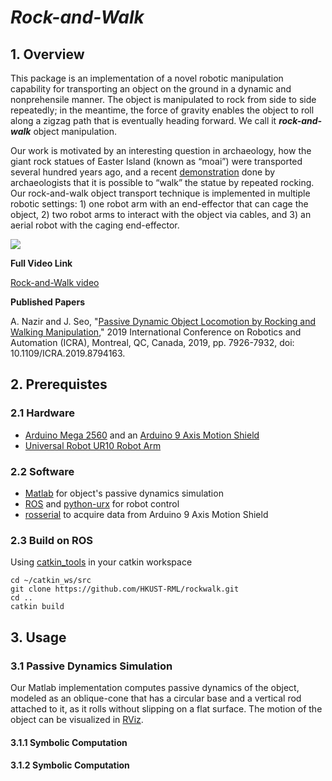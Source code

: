 # *Rock-and-Walk*

## 1. Overview
This package is an implementation of a novel robotic manipulation capability for transporting an object on the ground in a dynamic and nonprehensile manner. The object is manipulated to rock from side to side repeatedly; in the meantime, the force of gravity enables the object to roll along a zigzag path that is eventually heading forward. We call it ***rock-and-walk*** object manipulation.

Our work is motivated by an interesting question in archaeology, how the giant rock statues of Easter Island (known as “moai”) were transported several hundred years ago, and a recent [demonstration](https://www.youtube.com/watch?v=J5YR0uqPAI8&ab_channel=NationalGeographic) done by archaeologists that it is possible to “walk” the statue by repeated rocking. Our rock-and-walk object transport technique is implemented in multiple robotic settings: 1) one robot arm with an end-effector that can cage the object, 2) two robot arms to interact with the object via cables, and 3) an aerial robot with the caging end-effector.

![](https://github.com/HKUST-RML/rockwalk/blob/master/media/intro_photo_github_new-01.png)


**Full Video Link**

[Rock-and-Walk video](https://drive.google.com/file/d/1Nx8kZgXvVKMN7lSgfyp2BvnqaPJYh2qx/view?usp=sharing)

**Published Papers**

A. Nazir and J. Seo, "[Passive Dynamic Object Locomotion by Rocking and Walking Manipulation](https://ieeexplore.ieee.org/document/8794163)," 2019 International Conference on Robotics and Automation (ICRA), Montreal, QC, Canada, 2019, pp. 7926-7932, doi: 10.1109/ICRA.2019.8794163.


## 2. Prerequistes

### 2.1 Hardware
* [Arduino Mega 2560](https://store.arduino.cc/usa/mega-2560-r3) and an [Arduino 9 Axis Motion Shield](https://store.arduino.cc/usa/9-axis-motion-shield)
* [Universal Robot UR10 Robot Arm](https://www.universal-robots.com/products/ur10-robot/)


### 2.2 Software
* [Matlab](https://www.mathworks.com/products/matlab.html) for object's passive dynamics simulation
* [ROS](https://www.ros.org/) and [python-urx](https://github.com/SintefManufacturing/python-urx) for robot control
* [rosserial](http://wiki.ros.org/rosserial) to acquire data from Arduino 9 Axis Motion Shield

### 2.3 Build on ROS
Using [catkin_tools](https://catkin-tools.readthedocs.io/en/latest/installing.html) in your catkin workspace
```
cd ~/catkin_ws/src
git clone https://github.com/HKUST-RML/rockwalk.git
cd ..
catkin build
```

## 3. Usage


### 3.1 Passive Dynamics Simulation
Our Matlab implementation computes passive dynamics of the object, modeled as an oblique-cone that has a circular base and a vertical rod attached to it, as it rolls without slipping on a flat surface. The motion of the object can be visualized in [RViz](http://wiki.ros.org/rviz).

#### 3.1.1 Symbolic Computation


#### 3.1.2 Symbolic Computation
